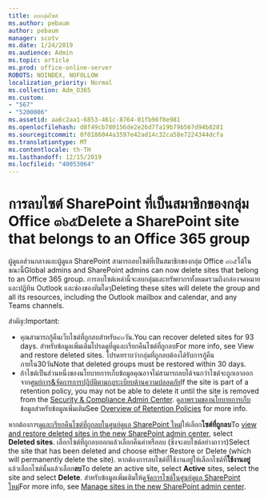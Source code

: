 ```yaml
---
title: ลบกลุ่มไซต์
ms.author: pebaum
author: pebaum
manager: scotv
ms.date: 1/24/2019
ms.audience: Admin
ms.topic: article
ms.prod: office-online-server
ROBOTS: NOINDEX, NOFOLLOW
localization_priority: Normal
ms.collection: Adm_O365
ms.custom:
- "567"
- "5200006"
ms.assetid: aa6c2aa1-6853-461c-8764-01fb96f8e981
ms.openlocfilehash: d8f49cb780156de2e26d7fa19b79b567d94b8281
ms.sourcegitcommit: 0f0186044a3597e42ad14c32ca58e7224344dcfa
ms.translationtype: MT
ms.contentlocale: th-TH
ms.lasthandoff: 12/15/2019
ms.locfileid: "40053064"
---
```

# <a name="delete-a-sharepoint-site-that-belongs-to-an-office-365-group"></a><span data-ttu-id="a34f3-102">การลบไซต์ SharePoint ที่เป็นสมาชิกของกลุ่ม Office ๓๖๕</span><span class="sxs-lookup"><span data-stu-id="a34f3-102">Delete a SharePoint site that belongs to an Office 365 group</span></span>

<span data-ttu-id="a34f3-103">ผู้ดูแลส่วนกลางและผู้ดูแล SharePoint สามารถลบไซต์ที่เป็นสมาชิกของกลุ่ม Office ๓๖๕ได้ในขณะนี้</span><span class="sxs-lookup"><span data-stu-id="a34f3-103">Global admins and SharePoint admins can now delete sites that belong to an Office 365 group.</span></span> <span data-ttu-id="a34f3-104">การลบไซต์เหล่านี้จะลบกลุ่มและทรัพยากรทั้งหมดรวมถึงกล่องจดหมายและปฏิทิน Outlook และช่องของทีมใดๆ</span><span class="sxs-lookup"><span data-stu-id="a34f3-104">Deleting these sites will delete the group and all its resources, including the Outlook mailbox and calendar, and any Teams channels.</span></span>
  
<span data-ttu-id="a34f3-105">สำคัญ:</span><span class="sxs-lookup"><span data-stu-id="a34f3-105">Important:</span></span>

- <span data-ttu-id="a34f3-106">คุณสามารถกู้คืนเว็บไซต์ที่ถูกลบสำหรับ๙๓วัน.</span><span class="sxs-lookup"><span data-stu-id="a34f3-106">You can recover deleted sites for 93 days.</span></span> <span data-ttu-id="a34f3-107">สำหรับข้อมูลเพิ่มเติมโปรดดูที่ดูและเรียกคืนไซต์ที่ถูกลบ</span><span class="sxs-lookup"><span data-stu-id="a34f3-107">For more info, see View and restore deleted sites.</span></span> <span data-ttu-id="a34f3-108">โปรดทราบว่ากลุ่มที่ถูกลบต้องได้รับการกู้คืนภายใน30วัน</span><span class="sxs-lookup"><span data-stu-id="a34f3-108">Note that deleted groups must be restored within 30 days.</span></span>
- <span data-ttu-id="a34f3-109">ถ้าไซต์เป็นส่วนหนึ่งของนโยบายการเก็บข้อมูลคุณอาจไม่สามารถลบได้จนกว่าไซต์จะถูกเอาออกจาก[ศูนย์การ&amp;จัดการการปฏิบัติตามกฎระเบียบด้านความปลอดภัย](https://protection.office.com/?rfr=AdminCenter#/retention)</span><span class="sxs-lookup"><span data-stu-id="a34f3-109">If the site is part of a retention policy, you may not be able to delete it until the site is removed from the [Security &amp; Compliance Admin Center](https://protection.office.com/?rfr=AdminCenter#/retention).</span></span> <span data-ttu-id="a34f3-110">ดู[ภาพรวมของนโยบายการเก็บ](https://docs.microsoft.com/office365/securitycompliance/retention-policies#content-in-onedrive-accounts-and-sharepoint-sites)ข้อมูลสำหรับข้อมูลเพิ่มเติม</span><span class="sxs-lookup"><span data-stu-id="a34f3-110">See [Overview of Retention Policies](https://docs.microsoft.com/office365/securitycompliance/retention-policies#content-in-onedrive-accounts-and-sharepoint-sites) for more info.</span></span>
  
<span data-ttu-id="a34f3-111">หากต้องการ[ดูและเรียกคืนไซต์ที่ถูกลบในศูนย์ดูแล SharePoint ใหม่](https://docs.microsoft.com/sharepoint/view-and-restore-deleted-sites-in-new-admin-center)ให้เลือก**ไซต์ที่ถูกลบ**</span><span class="sxs-lookup"><span data-stu-id="a34f3-111">To [view and restore deleted sites in the new SharePoint admin center](https://docs.microsoft.com/sharepoint/view-and-restore-deleted-sites-in-new-admin-center), select **Deleted sites**.</span></span> <span data-ttu-id="a34f3-112">เลือกไซต์ที่ถูกลบออกแล้วเลือกคืนค่าหรือลบ (ซึ่งจะลบไซต์อย่างถาวร)</span><span class="sxs-lookup"><span data-stu-id="a34f3-112">Select the site that has been deleted and choose either Restore or Delete (which will permanently delete the site).</span></span> <span data-ttu-id="a34f3-113">หากต้องการลบไซต์ที่ใช้งานอยู่ให้เลือกไซต์ที่**ใช้งานอยู่**แล้วเลือกไซต์นั้นแล้วเลือก**ลบ**</span><span class="sxs-lookup"><span data-stu-id="a34f3-113">To delete an active site, select **Active** sites, select the site and select **Delete**.</span></span> <span data-ttu-id="a34f3-114">สำหรับข้อมูลเพิ่มเติมให้ดู[จัดการไซต์ในศูนย์ดูแล SharePoint ใหม่](https://docs.microsoft.com/sharepoint/manage-sites-in-new-admin-center)</span><span class="sxs-lookup"><span data-stu-id="a34f3-114">For more info, see [Manage sites in the new SharePoint admin center](https://docs.microsoft.com/sharepoint/manage-sites-in-new-admin-center).</span></span>
  